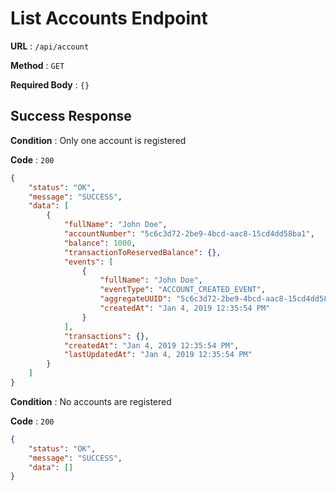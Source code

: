 # List Accounts Endpoint

**URL** : `/api/account`

**Method** : `GET`

**Required Body** : `{}`

## Success Response

**Condition** : Only one account is registered

**Code** : `200`
```json
{
    "status": "OK",
    "message": "SUCCESS",
    "data": [
        {
            "fullName": "John Doe",
            "accountNumber": "5c6c3d72-2be9-4bcd-aac8-15cd4dd58ba1",
            "balance": 1000,
            "transactionToReservedBalance": {},
            "events": [
                {
                    "fullName": "John Doe",
                    "eventType": "ACCOUNT_CREATED_EVENT",
                    "aggregateUUID": "5c6c3d72-2be9-4bcd-aac8-15cd4dd58ba1",
                    "createdAt": "Jan 4, 2019 12:35:54 PM"
                }
            ],
            "transactions": {},
            "createdAt": "Jan 4, 2019 12:35:54 PM",
            "lastUpdatedAt": "Jan 4, 2019 12:35:54 PM"
        }
    ]
}
```

**Condition** : No accounts are registered

**Code** : `200`
```json
{
    "status": "OK",
    "message": "SUCCESS",
    "data": []
}
```
